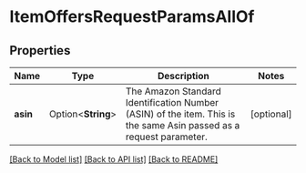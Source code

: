 # ItemOffersRequestParamsAllOf

## Properties

Name | Type | Description | Notes
------------ | ------------- | ------------- | -------------
**asin** | Option<**String**> | The Amazon Standard Identification Number (ASIN) of the item. This is the same Asin passed as a request parameter. | [optional]

[[Back to Model list]](../README.md#documentation-for-models) [[Back to API list]](../README.md#documentation-for-api-endpoints) [[Back to README]](../README.md)


